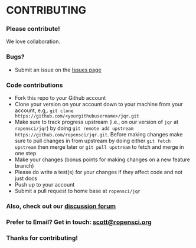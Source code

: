 # CONTRIBUTING #

### Please contribute!

We love collaboration.

### Bugs?

* Submit an issue on the [Issues page](https://github.com/ropensci/jqr/issues)

### Code contributions

* Fork this repo to your Github account
* Clone your version on your account down to your machine from your account, e.g,. `git clone https://github.com/<yourgithubusername>/jqr.git`
* Make sure to track progress upstream (i.e., on our version of `jqr` at `ropensci/jqr`) by doing `git remote add upstream https://github.com/ropensci/jqr.git`. Before making changes make sure to pull changes in from upstream by doing either `git fetch upstream` then merge later or `git pull upstream` to fetch and merge in one step
* Make your changes (bonus points for making changes on a new feature branch)
* Please do write a test(s) for your changes if they affect code and not just docs
* Push up to your account
* Submit a pull request to home base at `ropensci/jqr`

### Also, check out our [discussion forum](https://discuss.ropensci.org)

### Prefer to Email? Get in touch: [scott@ropensci.org](mailto:scott@ropensci.org)

### Thanks for contributing!
